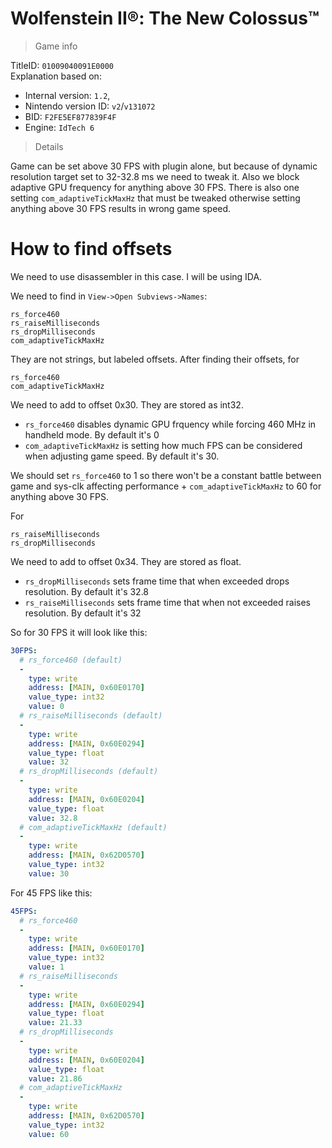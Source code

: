 # Wolfenstein II®: The New Colossus™

> Game info

TitleID: `01009040091E0000`<br>
Explanation based on:
- Internal version: `1.2`, 
- Nintendo version ID: `v2`/`v131072`
- BID: `F2FE5EF877839F4F`
- Engine: `IdTech 6`

> Details

Game can be set above 30 FPS with plugin alone, but because of dynamic resolution target set to 32-32.8 ms we need to tweak it. Also we block adaptive GPU frequency for anything above 30 FPS.
There is also one setting `com_adaptiveTickMaxHz` that must be tweaked otherwise setting anything above 30 FPS results in wrong game speed.

# How to find offsets

We need to use disassembler in this case. I will be using IDA.

We need to find in `View->Open Subviews->Names`:
```
rs_force460
rs_raiseMilliseconds
rs_dropMilliseconds
com_adaptiveTickMaxHz
```

They are not strings, but labeled offsets.
After finding their offsets, for 
```
rs_force460
com_adaptiveTickMaxHz
```
We need to add to offset 0x30. They are stored as int32.
- `rs_force460` disables dynamic GPU frquency while forcing 460 MHz in handheld mode. By default it's 0
- `com_adaptiveTickMaxHz` is setting how much FPS can be considered when adjusting game speed. By default it's 30.

We should set `rs_force460` to 1 so there won't be a constant battle between game and sys-clk affecting performance + `com_adaptiveTickMaxHz` to 60 for anything above 30 FPS.

For
```
rs_raiseMilliseconds
rs_dropMilliseconds
```
We need to add to offset 0x34. They are stored as float.
- `rs_dropMilliseconds` sets frame time that when exceeded drops resolution. By default it's 32.8
- `rs_raiseMilliseconds` sets frame time that when not exceeded raises resolution. By default it's 32

So for 30 FPS it will look like this:
```yaml
30FPS:
  # rs_force460 (default)
  -
    type: write
    address: [MAIN, 0x60E0170]
    value_type: int32
    value: 0
  # rs_raiseMilliseconds (default)
  -
    type: write
    address: [MAIN, 0x60E0294]
    value_type: float
    value: 32
  # rs_dropMilliseconds (default)
  -
    type: write
    address: [MAIN, 0x60E0204]
    value_type: float
    value: 32.8
  # com_adaptiveTickMaxHz (default)
  -
    type: write
    address: [MAIN, 0x62D0570]
    value_type: int32
    value: 30
```

For 45 FPS like this:
```yaml
45FPS:
  # rs_force460
  -
    type: write
    address: [MAIN, 0x60E0170]
    value_type: int32
    value: 1
  # rs_raiseMilliseconds
  -
    type: write
    address: [MAIN, 0x60E0294]
    value_type: float
    value: 21.33
  # rs_dropMilliseconds
  -
    type: write
    address: [MAIN, 0x60E0204]
    value_type: float
    value: 21.86
  # com_adaptiveTickMaxHz
  -
    type: write
    address: [MAIN, 0x62D0570]
    value_type: int32
    value: 60
```